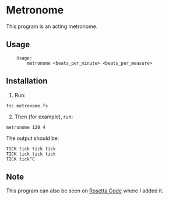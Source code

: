 Metronome
=========

This program is an acting metronome.

Usage
-----
```
    Usage:
        metronome <beats_per_minute> <beats_per_measure>
```

Installation
------------
  1. Run:
```
fsc metronome.fs
```
  2. Then (for example), run:
```
metronome 120 4
```
The output should be:
```
TICK tick tick tick
TICK tick tick tick
TICK tick^C
```

Note
----
This program can also be seen on [Rosetta Code](http://www.rosettacode.org/wiki/Metronome#F.23) where I added it.